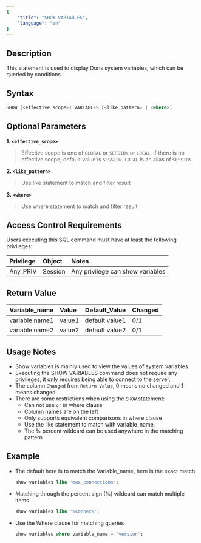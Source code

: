```yaml
---
{
    "title": "SHOW VARIABLES",
    "language": "en"
}
---
```


## Description

This statement is used to display Doris system variables, which can be queried by conditions

## Syntax

```sql
SHOW [<effective_scope>] VARIABLES [<like_pattern> | <where>]
```

## Optional Parameters
**1. `<effective_scope>`**
> Effective scope is one of `GLOBAL` or `SESSION` or `LOCAL`. If there is no effective scope, default value is `SESSION`. `LOCAL` is an alias of `SESSION`.

**2. `<like_pattern>`**
> Use like statement to match and filter result

**3. `<where>`**
> Use where statement to match and filter result

## Access Control Requirements
Users executing this SQL command must have at least the following privileges:

| Privilege  | Object | Notes                                        |
| :--------- | :----- | :------------------------------------------- |
| Any_PRIV | Session  | Any privilege can show variables |


## Return Value
| Variable_name | Value   | Default_Value                    | Changed |
|:--------------|:--------|:---------------------------------|:--------|
| variable name1      | value1 | default value1 |   0/1      |
| variable name2      | value2 | default value2 |   0/1      |


## Usage Notes

- Show variables is mainly used to view the values of system variables.
- Executing the SHOW VARIABLES command does not require any privileges, it only requires being able to connect to the server.
- The column `Changed` from `Return Value`, 0 means no changed and 1 means changed.
- There are some restrictions when using the `SHOW` statement:
  - Can not use `or` in where clause
  - Column names are on the left
  - Only supports equivalent comparisons in where clause
  - Use the like statement to match with variable_name.
  - The % percent wildcard can be used anywhere in the matching pattern

## Example


- The default here is to match the Variable_name, here is the exact match

    ```sql
    show variables like 'max_connections';
    ```


- Matching through the percent sign (%) wildcard can match multiple items

    ```sql
    show variables like '%connec%';
    ```


- Use the Where clause for matching queries

    ```sql
    show variables where variable_name = 'version';
    ```
